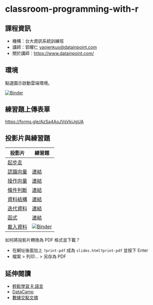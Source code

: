 # classroom-programming-with-r

## 課程資訊

- 機構：台大資訊系統訓練班
- 講師：郭耀仁 <yaojenkuo@datainpoint.com> 
- 關於講師：<https://www.datainpoint.com/>

## 環境

點選圖示啟動雲端環境。

[![Binder](https://mybinder.org/badge_logo.svg)](https://mybinder.org/v2/gh/datainpoint/chapter-importing-data-with-r/HEAD?urlpath=rstudio)

## 練習題上傳表單

<https://forms.gle/AzSa4AoJVsVkjJgUA>

## 投影片與練習題

|投影片|練習題|
|-----|-----|
|[起步走](https://datainpoint.github.io/chapter-getting-started-with-r/slides.html)||
|[認識向量](https://datainpoint.github.io/chapter-understanding-vectors-in-r/slides.html)|[連結](https://mybinder.org/v2/gh/datainpoint/chapter-understanding-vectors-in-r/HEAD?filepath=exercises.ipynb)|
|[操作向量](https://datainpoint.github.io/chapter-manipulating-vectors-in-r/slides.html)|[連結](https://mybinder.org/v2/gh/datainpoint/chapter-manipulating-vectors-in-r/HEAD?filepath=exercises.ipynb)|
|[條件判斷](https://datainpoint.github.io/chapter-conditional-statement-in-r/slides.html)|[連結](https://mybinder.org/v2/gh/datainpoint/chapter-conditional-statement-in-r/HEAD?filepath=exercises.ipynb)|
|[資料結構](https://datainpoint.github.io/chapter-structuring-data-with-r/slides.html)|[連結](https://mybinder.org/v2/gh/datainpoint/chapter-structuring-data-with-r/HEAD?filepath=exercises.ipynb)|
|[迭代資料](https://datainpoint.github.io/chapter-iterating-data-with-r/slides.html)|[連結](https://mybinder.org/v2/gh/datainpoint/chapter-iterating-data-with-r/HEAD?filepath=exercises.ipynb)|
|[函式](https://datainpoint.github.io/chapter-defining-functions-with-r/slides.html)|[連結](https://mybinder.org/v2/gh/datainpoint/chapter-defining-functions-with-r/HEAD?filepath=exercises.ipynb)|
|[載入資料](https://datainpoint.github.io/chapter-importing-data-with-r/slides.html)|[![Binder](https://mybinder.org/badge_logo.svg)](https://mybinder.org/v2/gh/datainpoint/chapter-importing-data-with-r/HEAD?urlpath=rstudio)|

如何將投影片轉換為 PDF 格式並下載？
- 在網址後面加上 `?print-pdf` 成為 `slides.html?print-pdf` 並按下 Enter
- 檔案 > 列印... > 另存為 PDF

## 延伸閱讀

- [輕鬆學習 R 語言](https://www.datainpoint.com/r-essentials)
- [DataCamp](https://www.datacamp.com/search?q=R&tap_a=5644-dce66f&tap_s=194899-1fb421&utm_medium=affiliate&utm_source=tonykuo)
- [數據交點文摘](https://datainpoint.substack.com/about)